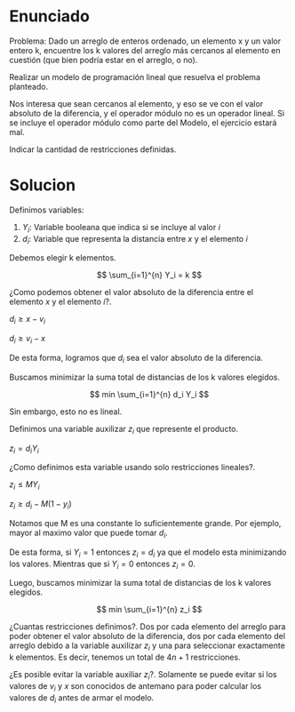 # Enunciado

Problema: Dado un arreglo de enteros ordenado, un elemento x y un valor entero k, encuentre los k valores del arreglo más cercanos al elemento en cuestión (que bien podría estar en el arreglo, o no).

Realizar un modelo de programación lineal que resuelva el problema planteado. 

Nos interesa que sean cercanos al elemento, y eso se ve con el valor absoluto de la diferencia, y el operador módulo no es un operador lineal. Si se incluye el operador módulo como parte del Modelo, el ejercicio estará mal. 

Indicar la cantidad de restricciones definidas.

# Solucion

Definimos variables:
1. $Y_i$: Variable booleana que indica si se incluye al valor $i$
2. $d_i$: Variable que representa la distancia entre $x$ y el elemento $i$

Debemos elegir k elementos.

$$
\sum_{i=1}^{n} Y_i = k
$$

¿Como podemos obtener el valor absoluto de la diferencia entre el elemento $x$ y el elemento $i$?.

$d_i \ge x-v_i$

$d_i \ge v_i-x$

De esta forma, logramos que $d_i$ sea el valor absoluto de la diferencia.

Buscamos minimizar la suma total de distancias de los k valores elegidos.

$$
min \sum_{i=1}^{n} d_i Y_i
$$

Sin embargo, esto no es lineal.

Definimos una variable auxilizar $z_i$ que represente el producto.

$z_i = d_i Y_i$

¿Como definimos esta variable usando solo restricciones lineales?.

$z_i \le M Y_i$

$z_i \ge d_i - M (1-y_i)$

Notamos que M es una constante lo suficientemente grande. Por ejemplo, mayor al maximo valor que puede tomar $d_i$.

De esta forma, si $Y_i = 1$ entonces $z_i = d_i$ ya que el modelo esta minimizando los valores. Mientras que si $Y_i = 0$ entonces $z_i = 0$.

Luego, buscamos minimizar la suma total de distancias de los k valores elegidos.

$$
min \sum_{i=1}^{n} z_i
$$

¿Cuantas restricciones definimos?. Dos por cada elemento del arreglo para poder obtener el valor absoluto de la diferencia, dos por cada elemento del arreglo debido a la variable auxilizar $z_i$ y una para seleccionar exactamente k elementos. Es decir, tenemos un total de $4n + 1$ restricciones.

¿Es posible evitar la variable auxiliar $z_i$?. Solamente se puede evitar si los valores de $v_i$ y $x$ son conocidos de antemano para poder calcular los valores de $d_i$ antes de armar el modelo.
